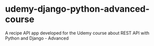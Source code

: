 # udemy-django-python-advanced-course
A recipe API app developed for the Udemy course about REST API with Python and Django - Advanced
